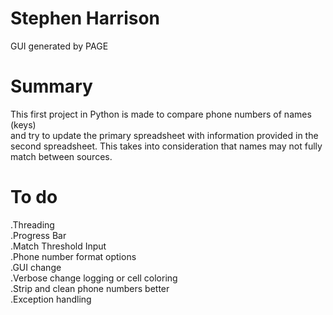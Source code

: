 # Stephen Harrison  
GUI generated by PAGE  
  
# Summary
This first project in Python is made to compare phone numbers of names (keys)  
and try to update the primary spreadsheet with information provided in the  
second spreadsheet.  This takes into consideration that names may not fully  
match between sources.  
  
# To do
.Threading  
.Progress Bar  
.Match Threshold Input  
.Phone number format options  
.GUI change  
.Verbose change logging or cell coloring  
.Strip and clean phone numbers better  
.Exception handling  